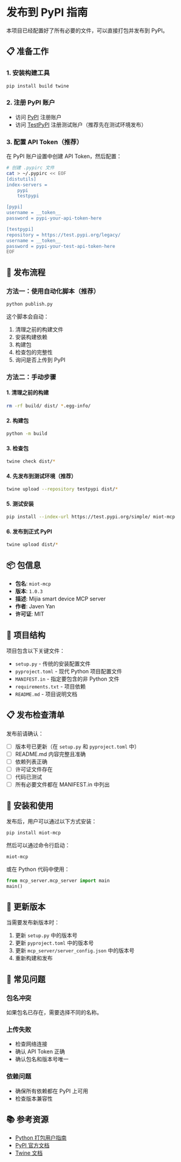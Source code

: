 # 发布到 PyPI 指南

本项目已经配置好了所有必要的文件，可以直接打包并发布到 PyPI。

## 📋 准备工作

### 1. 安装构建工具

```bash
pip install build twine
```

### 2. 注册 PyPI 账户

- 访问 [PyPI](https://pypi.org/) 注册账户
- 访问 [TestPyPI](https://test.pypi.org/) 注册测试账户（推荐先在测试环境发布）

### 3. 配置 API Token（推荐）

在 PyPI 账户设置中创建 API Token，然后配置：

```bash
# 创建 .pypirc 文件
cat > ~/.pypirc << EOF
[distutils]
index-servers =
    pypi
    testpypi

[pypi]
username = __token__
password = pypi-your-api-token-here

[testpypi]
repository = https://test.pypi.org/legacy/
username = __token__
password = pypi-your-test-api-token-here
EOF
```

## 🚀 发布流程

### 方法一：使用自动化脚本（推荐）

```bash
python publish.py
```

这个脚本会自动：
1. 清理之前的构建文件
2. 安装构建依赖
3. 构建包
4. 检查包的完整性
5. 询问是否上传到 PyPI

### 方法二：手动步骤

#### 1. 清理之前的构建

```bash
rm -rf build/ dist/ *.egg-info/
```

#### 2. 构建包

```bash
python -m build
```

#### 3. 检查包

```bash
twine check dist/*
```

#### 4. 先发布到测试环境（推荐）

```bash
twine upload --repository testpypi dist/*
```

#### 5. 测试安装

```bash
pip install --index-url https://test.pypi.org/simple/ miot-mcp
```

#### 6. 发布到正式 PyPI

```bash
twine upload dist/*
```

## 📦 包信息

- **包名**: `miot-mcp`
- **版本**: `1.0.3`
- **描述**: Mijia smart device MCP server
- **作者**: Javen Yan
- **许可证**: MIT

## 🔧 项目结构

项目包含以下关键文件：

- `setup.py` - 传统的安装配置文件
- `pyproject.toml` - 现代 Python 项目配置文件
- `MANIFEST.in` - 指定要包含的非 Python 文件
- `requirements.txt` - 项目依赖
- `README.md` - 项目说明文档

## 📋 发布检查清单

发布前请确认：

- [ ] 版本号已更新（在 `setup.py` 和 `pyproject.toml` 中）
- [ ] README.md 内容完整且准确
- [ ] 依赖列表正确
- [ ] 许可证文件存在
- [ ] 代码已测试
- [ ] 所有必要文件都在 MANIFEST.in 中列出

## 🎯 安装和使用

发布后，用户可以通过以下方式安装：

```bash
pip install miot-mcp
```

然后可以通过命令行启动：

```bash
miot-mcp
```

或在 Python 代码中使用：

```python
from mcp_server.mcp_server import main
main()
```

## 🔄 更新版本

当需要发布新版本时：

1. 更新 `setup.py` 中的版本号
2. 更新 `pyproject.toml` 中的版本号
3. 更新 `mcp_server/server_config.json` 中的版本号
4. 重新构建和发布

## 🐛 常见问题

### 包名冲突
如果包名已存在，需要选择不同的名称。

### 上传失败
- 检查网络连接
- 确认 API Token 正确
- 确认包名和版本号唯一

### 依赖问题
- 确保所有依赖都在 PyPI 上可用
- 检查版本兼容性

## 📚 参考资源

- [Python 打包用户指南](https://packaging.python.org/)
- [PyPI 官方文档](https://pypi.org/help/)
- [Twine 文档](https://twine.readthedocs.io/)